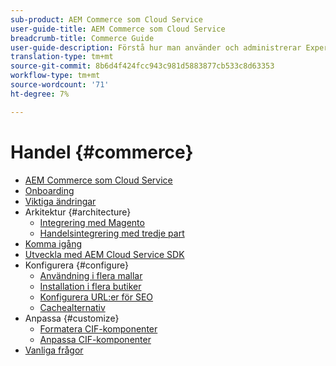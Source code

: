 ```yaml
---
sub-product: AEM Commerce som Cloud Service
user-guide-title: AEM Commerce som Cloud Service
breadcrumb-title: Commerce Guide
user-guide-description: Förstå hur man använder och administrerar Experience Manager Commerce som Cloud Service.
translation-type: tm+mt
source-git-commit: 8b6d4f424fcc943c981d5883877cb533c8d63353
workflow-type: tm+mt
source-wordcount: '71'
ht-degree: 7%

---
```



# Handel {#commerce}

+ [AEM Commerce som Cloud Service](/help/commerce-cloud/home.md)
+ [Onboarding](overview.md)
+ [Viktiga ändringar](changes.md)
+ Arkitektur {#architecture}
   + [Integrering med Magento](architecture/magento.md)
   + [Handelsintegrering med tredje part](architecture/third-party.md)
+ [Komma igång](getting-started.md)
+ [Utveckla med AEM Cloud Service SDK](develop.md)
+ Konfigurera {#configure}
   + [Användning i flera mallar](configuring/multi-template-usage.md)
   + [Installation i flera butiker](configuring/multi-store-setup.md)
   + [Konfigurera URL:er för SEO](configuring/advanced-url-configuration.md)
   + [Cachealternativ](configuring/caching.md)
+ Anpassa {#customize}
   + [Formatera CIF-komponenter](customizing/style-cif-component.md)
   + [Anpassa CIF-komponenter](customizing/customize-cif-components.md)
+ [Vanliga frågor](faq.md)
